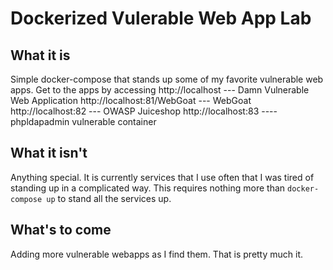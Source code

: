 # Dockerized Vulerable Web App Lab
## What it is
Simple docker-compose that stands up some of my favorite vulnerable web apps. Get to the apps by accessing
http://localhost   --- Damn Vulnerable Web Application
http://localhost:81/WebGoat  --- WebGoat
http://localhost:82 --- OWASP Juiceshop
http://localhost:83 ---- phpldapadmin vulnerable container
## What it isn't

Anything special. It is currently services that I use often that I was tired of standing up in a complicated way. This requires nothing more than `docker-compose up` to stand all the services up. 
## What's to come
Adding more vulnerable webapps as I find them. That is pretty much it. 

